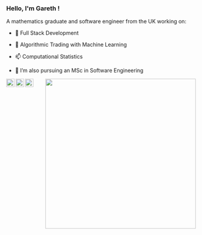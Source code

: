 ### Hello, I'm Gareth !
A mathematics graduate and software engineer from the UK working on:
- 🌱 Full Stack Development 
- 🔭 Algorithmic Trading with Machine Learning 
- 📫 Computational Statistics

- 💼 I’m also pursuing an MSc in Software Engineering
  
<a href="https://www.linkedin.com/in/garethhaagman">
  <img align="left" alt="LinkedIn" width="22px" src="https://cdn.jsdelivr.net/npm/simple-icons@3.1.0/icons/linkedin.svg" />
</a>
<a href="garethhaagman@gmail.com">
  <img align="left" alt="'Gmail" width="22px" src="https://cdn.jsdelivr.net/npm/simple-icons@3.1.0/icons/gmail.svg" />
</a>
<a href="https://www.kaggle.com/ninolau">
  <img align="left" alt="Kaggle" width="22px" src="https://cdn.jsdelivr.net/npm/simple-icons@3.1.0/icons/kaggle.svg" />
</a>
<p align="right">
  <img width="400px" height="400px" src="https://user-images.githubusercontent.com/77687273/230731969-877a3c2a-7f3e-4cdd-997c-250c26496c40.png">
  
</p>
<br>
<br>
